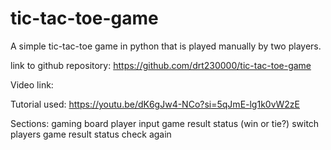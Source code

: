# tic-tac-toe-game
A simple tic-tac-toe game in python that is played manually by two players. 

link to github repository: https://github.com/drt230000/tic-tac-toe-game

Video link: 

Tutorial used: https://youtu.be/dK6gJw4-NCo?si=5qJmE-lg1k0vW2zE

Sections:
gaming board
player input
game result status (win or tie?)
switch players 
game result status check again
